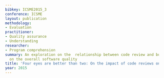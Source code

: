 ```yaml
---
bibkey: ICSME2015_3
conference: ICSME
layout: publication
methodology:
- Evaluation
practitioner:
- Quality assurance
- Understanding
researcher:
- Program comprehension
summary: An exploration on the  relationship between code review and bug introduction
  on the overall software quality
title: 'Four eyes are better than two: On the impact of code reviews on software quality'
year: 2015
---
```

